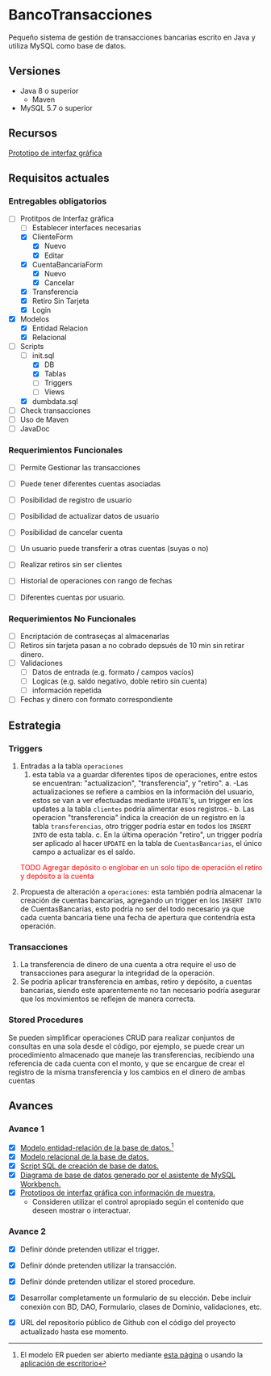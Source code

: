# BancoTransacciones
Pequeño sistema de gestión de transacciones bancarias escrito en Java y utiliza MySQL como base de datos.

## Versiones
- Java 8 o superior
    - Maven
- MySQL 5.7 o superior

## Recursos
[Prototipo de interfaz gráfica](https://www.figma.com/proto/ZyDg6Mm642d4zf3FPzFO1z/frmCuentaBancaria?node-id=1%3A2701&scaling=min-zoom&page-id=0%3A1&starting-point-node-id=1%3A2701)

## Requisitos actuales


### Entregables obligatorios
- [ ] Protitpos de Interfaz gráfica
    - [ ] Establecer interfaces necesarias
    - [X] ClienteForm
        - [X] Nuevo
        - [X] Editar
    - [X] CuentaBancariaForm
        - [X] Nuevo
        - [X] Cancelar
    - [X] Transferencia
    - [X] Retiro Sin Tarjeta
    - [X] Login
- [X] Modelos
    - [X] Entidad Relacion
    - [X] Relacional
- [ ] Scripts
    - [ ] init.sql 
        - [X] DB
        - [X] Tablas
        - [ ] Triggers
        - [ ] Views
    - [X] dumbdata.sql
- [ ] Check transacciones
- [ ] Uso de Maven
- [ ] JavaDoc

### Requerimientos Funcionales
- [ ] Permite Gestionar las transacciones
- [ ] Puede tener diferentes cuentas asociadas
- [ ] Posibilidad de registro de usuario
- [ ] Posibilidad de actualizar datos de usuario
- [ ] Posibilidad de cancelar cuenta
- [ ] Un usuario puede transferir a otras cuentas (suyas o no)
- [ ] Realizar retiros sin ser clientes
- [ ] Historial de operaciones con rango de fechas
- [ ] Diferentes cuentas por usuario.



### Requerimientos No Funcionales
- [ ] Encriptación de contraseças al almacenarlas
- [ ] Retiros sin tarjeta pasan a no cobrado depsués de 10 min sin retirar dinero.
- [ ] Validaciones 
    - [ ] Datos de entrada (e.g. formato / campos vacíos)
    - [ ] Logicas (e.g. saldo negativo, doble retiro sin cuenta)
    - [ ] información repetida
- [ ] Fechas y dinero con formato correspondiente

## Estrategia

### Triggers
1. Entradas a la tabla `operaciones`
    1. esta tabla va a guardar diferentes tipos de operaciones, entre estos se encuentran: "actualizacion", "transferencia", y "retiro". 
        a. -Las actualizaciones se refiere a cambios en la información del usuario, estos se van a ver efectuadas mediante `UPDATE`'s, un trigger en los updates a la tabla `clientes` podría alimentar esos registros.-
        b. Las operacion "transferencia" indica la creación de un registro en la tabla `transferencias`, otro trigger podría estar en todos los `INSERT INTO` de esta tabla.
        c. En la última operación "retiro", un trigger podría ser aplicado al hacer `UPDATE` en la tabla de `CuentasBancarias`, el único campo a actualizar es el saldo.
    <p style="color:red;"> TODO Agregar depósito o englobar en un solo tipo de operación el retiro y depósito a la cuenta</p>
2. Propuesta de alteración a `operaciones`: esta también podría almacenar la creación de cuentas bancarias, agregando un trigger en los `INSERT INTO` de CuentasBancarias, esto podría no ser del todo necesario ya que cada cuenta bancaria tiene una fecha de apertura que contendría esta operación.

### Transacciones
1. La transferencia de dinero de una cuenta a otra require el uso de transacciones para asegurar la integridad de la operación.
2. Se podría aplicar transferencia en ambas, retiro y depósito, a cuentas bancarias, siendo este aparentemente no tan necesario podría asegurar que los movimientos se reflejen de manera correcta.

### Stored Procedures
Se pueden simplificar operaciones CRUD para realizar conjuntos de consultas en una sola desde el código, por ejemplo, se puede crear un procedimiento almacenado que maneje las transferencias, recibiendo una referencia de cada cuenta con el monto, y que se encargue de crear el registro de la misma transferencia y los cambios en el dinero de ambas cuentas

## Avances

### Avance 1
- [X] [Modelo entidad-relación de la base de datos.](./modelado/ModeloER.drawio)[^1]
- [X] [Modelo relacional de la base de datos.](./modelado/ModeloRelacional.md)
- [X] [Script SQL de creación de base de datos.](./scripts/init.sql)
- [X] [Diagrama de base de datos generado por el asistente de MySQL Workbench.](./modelado/EERDiagram_MySQL.mwb)
- [X] [Prototipos de interfaz gráfica con información de muestra.](README.md#recursos) 
    - Consideren utilizar el control apropiado según el contenido que deseen mostrar o interactuar.


### Avance 2
- [X] Definir dónde pretenden utilizar el trigger.
- [X] Definir dónde pretenden utilizar la transacción.
- [X] Definir dónde pretenden utilizar el stored procedure.
- [X] Desarrollar completamente un formulario de su elección. Debe incluir conexión con
BD, DAO, Formulario, clases de Dominio, validaciones, etc.
- [X] URL del repositorio público de Github con el código del proyecto actualizado
hasta ese momento.



[^1]: El modelo ER pueden ser abierto mediante [esta página](https://app.diagrams.net/) o usando la [aplicación de escritorio](https://drawio-app.com/)
